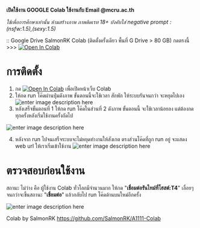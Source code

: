 **เปิดใช้งาน GOOGLE Colab ใช้งานกับ Email @mcru.ac.th**

*ใช้เพื่อการศึกษาเท่านั้น ห้ามสร้างภาพ ภาพติดเรท 18+ 
บังคับใส่ negative prompt : (nsfw:1.5),(sexy:1.5)* 

:: Google Drive SalmonRK Colab (ติดตั้งครั้งเดียว พื้นที่ G Drive > 80 GB)  กดตรงนี้ >>> 
[![Open In Colab](https://colab.research.google.com/assets/colab-badge.svg)](https://colab.research.google.com/github/DMTMCRU/DMTcolab/blob/main/DMTMCRU_SDAI.ipynb) 

# การติดตั้ง
1. กด [![Open In Colab](https://colab.research.google.com/assets/colab-badge.svg)](https://colab.research.google.com/github/DMTMCRU/DMTcolab/blob/main/DMTMCRU_SDAI.ipynb) เพื่อเปิดหน้าเว็บ Colab 
2. ให้กด run โค๊ดผ่านปุ่มดังภาพ ขั้นตอนนี้จะใช้เวลา สักพัก ให้ระบบรันจนกว่า จะหยุดไปเอง![enter image description here](https://cdn.discordapp.com/attachments/923554024895156287/1145547299162959945/Screenshot_2023-08-28_093524.png)
3. หลังเสร็จขั้นตอนที่ 1 ให้กด run โค๊ดในส่วนที่ 2 ดังภาพ ขั้นตอนนี้ จะใช้เวลาน้อยลง แต่ต้องกดทุกครั้งหลังเริ่มใช้งานครั้งถัดไป

![enter image description here](https://cdn.discordapp.com/attachments/923554024895156287/1145548559027028059/Screenshot_2023-08-28_094029.png)

4. หลังจาก run ไปจนเสร็จระบบจะไม่หยุดทำงานให้สังเกต ตรงส่วนโค๊ดที่ถูก run อยู่ จะแสดง web url ให้เราเริ่มเข้าใช้งาน
![enter image description here](https://cdn.discordapp.com/attachments/923554024895156287/1145551607124213850/Screenshot_2023-08-28_095159.png)

# ตรวจสอบก่อนใช้งาน
สถานะ ไม่ว่าง คือ ผู้ใช้งาน Colab ทั่วโลกมีจำนวนมาก ให้กด "**เชื่อมต่อรันไทม์ที่โฮสต์:T4**" เลื่อยๆจนกว่าจะขึ้นสถานะ "**เชื่อมต่อ**" แล้วกลับไป run โค๊ดด้านบนใหม่อีกครั้ง 

![enter image description here](https://cdn.discordapp.com/attachments/923554024895156287/1145556145411461200/Screenshot_2023-08-28_101032.png)

Colab by SalmonRK
https://github.com/SalmonRK/A1111-Colab
